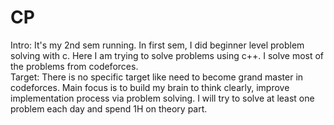 # CP
Intro: It's my 2nd sem running. In first sem, I did beginner level problem solving with c. Here I am trying to solve problems using c++. I solve most of the problems from codeforces.  
Target: There is no specific target like need to become grand master in codeforces. Main focus is to build my brain to think clearly, improve implementation process via problem solving. I will try to solve at least one problem each day and spend 1H on theory part. 
